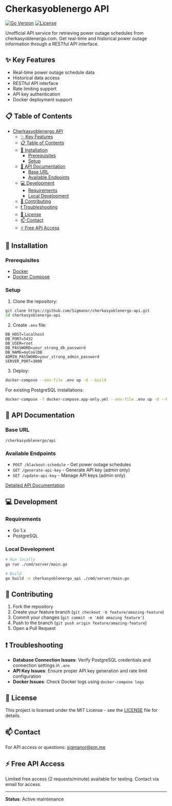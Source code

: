 # Cherkasyoblenergo API

[![Go Version](https://img.shields.io/github/go-mod/go-version/Sigmanor/cherkasyoblenergo-api)](https://go.dev/)
[![License](https://img.shields.io/badge/license-MIT-blue.svg)](LICENSE)

Unofficial API service for retrieving power outage schedules from cherkasyoblenergo.com. Get real-time and historical power outage information through a RESTful API interface.

## ✨ Key Features

- Real-time power outage schedule data
- Historical data access
- RESTful API interface
- Rate limiting support
- API key authentication
- Docker deployment support

## 📋 Table of Contents

- [Cherkasyoblenergo API](#cherkasyoblenergo-api)
  - [✨ Key Features](#-key-features)
  - [📋 Table of Contents](#-table-of-contents)
  - [🚀 Installation](#-installation)
    - [Prerequisites](#prerequisites)
    - [Setup](#setup)
  - [🔑 API Documentation](#-api-documentation)
    - [Base URL](#base-url)
    - [Available Endpoints](#available-endpoints)
  - [💻 Development](#-development)
    - [Requirements](#requirements)
    - [Local Development](#local-development)
  - [🤝 Contributing](#-contributing)
  - [❗ Troubleshooting](#-troubleshooting)
  - [📝 License](#-license)
  - [📫 Contact](#-contact)
  - [⚡ Free API Access](#-free-api-access)

## 🚀 Installation

### Prerequisites

- [Docker](https://docs.docker.com/engine/install/)
- [Docker Compose](https://docs.docker.com/compose/install/)

### Setup

1. Clone the repository:
```bash
git clone https://github.com/Sigmanor/cherkasyoblenergo-api.git
cd cherkasyoblenergo-api
```

2. Create `.env` file:
```properties
DB_HOST=localhost
DB_PORT=5432
DB_USER=root
DB_PASSWORD=your_strong_db_password
DB_NAME=myCoolDB
ADMIN_PASSWORD=your_strong_admin_password
SERVER_PORT=3000
```

3. Deploy:
```bash
docker-compose --env-file .env up -d --build
```

For existing PostgreSQL installations:
```bash
docker-compose -f docker-compose.app-only.yml --env-file .env up -d --build
```

## 🔑 API Documentation

### Base URL
```
/cherkasyoblenergo/api
```

### Available Endpoints

- `POST /blackout-schedule` - Get power outage schedules
- `GET /generate-api-key` - Generate API key (admin only)
- `GET /update-api-key` - Manage API keys (admin only)

[Detailed API Documentation](API.md)

## 💻 Development

### Requirements

- Go 1.x
- PostgreSQL

### Local Development

```bash
# Run locally
go run ./cmd/server/main.go

# Build
go build -o cherkasyoblenergo_api ./cmd/server/main.go
```

## 🤝 Contributing

1. Fork the repository
2. Create your feature branch (`git checkout -b feature/amazing-feature`)
3. Commit your changes (`git commit -m 'Add amazing feature'`)
4. Push to the branch (`git push origin feature/amazing-feature`)
5. Open a Pull Request

## ❗ Troubleshooting

- **Database Connection Issues**: Verify PostgreSQL credentials and connection settings in `.env`
- **API Key Issues**: Ensure proper API key generation and rate limit configuration
- **Docker Issues**: Check Docker logs using `docker-compose logs`

## 📝 License

This project is licensed under the MIT License - see the [LICENSE](LICENSE) file for details.

## 📫 Contact

For API access or questions: sigmanor@pm.me

## ⚡ Free API Access

Limited free access (2 requests/minute) available for testing. Contact via email for access.

---

**Status**: Active maintenance